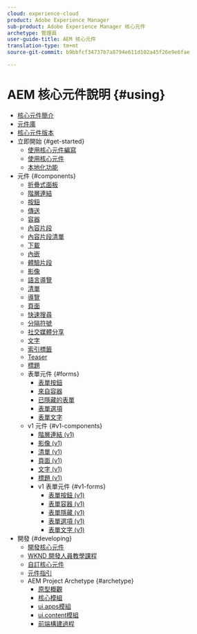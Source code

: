 ```yaml
---
cloud: experience-cloud
product: Adobe Experience Manager
sub-product: Adobe Experience Manager 核心元件
archetype: 管理員
user-guide-title: AEM 核心元件
translation-type: tm+mt
source-git-commit: b9bbfcf34737b7a8794e611d102a45f26e9e6fae

---
```



# AEM 核心元件說明 {#using}

+ [核心元件簡介](introduction.md)
+ [元件庫](http://opensource.adobe.com/aem-core-wcm-components/library.html)
+ [核心元件版本](versions.md)
+ 立即開始 {#get-started}
   + [使用核心元件編寫](authoring.md)
   + [使用核心元件](using.md)
   + [本地化功能](localization.md)
+ 元件 {#components}
   + [折疊式面板](accordion.md)
   + [階層連結](breadcrumb.md)
   + [按鈕](button.md)
   + [傳送](carousel.md)
   + [容器](container.md)
   + [內容片段](content-fragment-component.md)
   + [內容片段清單](content-fragment-list.md)
   + [下載](download.md)
   + [內嵌](embed.md)
   + [體驗片段](experience-fragment.md)
   + [影像](image.md)
   + [語言導覽](language-navigation.md)
   + [清單](list.md)
   + [導覽](navigation.md)
   + [頁面](page.md)
   + [快速搜尋](quick-search.md)
   + [分隔符號](separator.md)
   + [社交媒體分享](sharing.md)
   + [文字](text.md)
   + [索引標籤](tabs.md)
   + [Teaser](teaser.md)
   + [標題](title.md)
   + 表單元件 {#forms}
      + [表單按鈕](form-button.md)
      + [來自容器](form-container.md)
      + [已隱藏的表單](form-hidden.md)
      + [表單選項](form-options.md)
      + [表單文字](form-text.md)
   + v1 元件 {#v1-components}
      + [階層連結 (v1)](breadcrumb-v1.md)
      + [影像 (v1)](image-v1.md)
      + [清單 (v1)](list-v1.md)
      + [頁面 (v1)](page-v1.md)
      + [文字 (v1)](text-v1.md)
      + [標題 (v1)](title-v1.md)
      + v1 表單元件 {#v1-forms}
         + [表單按鈕 (v1)](form-button-v1.md)
         + [表單容器 (v1)](form-container-v1.md)
         + [表單隱藏 (v1)](form-hidden-v1.md)
         + [表單選項 (v1)](form-options-v1.md)
         + [表單文字 (v1)](form-text-v1.md)
+ 開發 {#developing}
   + [開發核心元件](developing.md)
   + [WKND 開發人員教學課程](https://helpx.adobe.com/experience-manager/6-5/sites/developing/using/getting-started.html)
   + [自訂核心元件](customizing.md)
   + [元件指引](guidelines.md)
   + AEM Project Archetype {#archetype}
      + [原型概觀](overview.md)
      + [核心模組](core.md)
      + [ui.apps模組](uiapps.md)
      + [ui.content模組](uicontent.md)
      + [前端構建過程](front-end-build.md)
